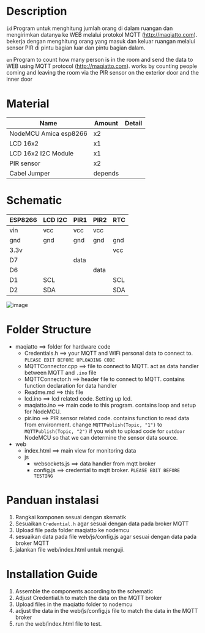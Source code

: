 # Description

`id`
Program untuk menghitung jumlah orang di dalam ruangan dan
mengirimkan datanya ke WEB melalui protokol MQTT 
(http://maqiatto.com). bekerja dengan menghitung orang yang masuk
dan keluar ruangan melalui sensor PIR di pintu bagian luar
dan pintu bagian dalam.

`en`
Program to count how many person is in the room and send
the data to WEB using MQTT protocol (http://maqiatto.com).
works by counting people coming and leaving the room 
via the PIR sensor on the exterior door and the inner door

# Material

Name				 				  | Amount  | Detail
---------------------------- | ------- | ------
NodeMCU Amica esp8266        | x2		|
LCD 16x2                     | x1      |
LCD 16x2 I2C Module          | x1      |
PIR sensor                   | x2		|
Cabel Jumper                 | depends |

# Schematic

ESP8266 | LCD I2C | PIR1 | PIR2 | RTC |
------- | ------- | ---- | ---- | --- |
vin     | vcc     | vcc  | vcc  |     |
gnd     | gnd     | gnd  | gnd  | gnd |
3.3v    |         |      |      | vcc |
D7      |         | data |      |     |
D6      |         |      | data |     |
D1      | SCL     |      |      | SCL |
D2      | SDA     |      |      | SDA |

![image](https://user-images.githubusercontent.com/62342206/146539453-be7d5a5c-0650-4969-833f-1e4c8705ee06.png)

# Folder Structure
- maqiatto ==> folder for hardware code
    *	Credentials.h ==> your MQTT and WIFi personal data to connect to. `PLEASE EDIT BEFORE UPLOADING CODE`
    * MQTTConnector.cpp ==> file to connect to MQTT. act as data handler between MQTT and `.ino` file
    * MQTTConnector.h ==> header file to connect to MQTT. contains function declaration for data handler
    * Readme.md ==> this file
    * lcd.ino ==> lcd related code. Setting up lcd.
    * maqiatto.ino ==> main code to this program. contains loop and setup for NodeMCU.
    * pir.ino ==> PIR sensor related code. contains function to read data from environment. change `MQTTPublish(Topic, "1")` to `MQTTPublish(Topic, "2")` if you wish to upload code for `outdoor` NodeMCU so that we can determine the sensor data source.
- web
   * index.html ==> main view for monitoring data
   - js
     * websockets.js ==> data handler from mqtt broker
     * config.js ==> credential to mqtt broker. `PLEASE EDIT BEFORE TESTING`

# Panduan instalasi
1.  Rangkai komponen sesuai dengan skematik
2.  Sesuaikan `Credential.h` agar sesuai dengan data pada broker MQTT
3.  Upload file pada folder maqiatto ke nodemcu
4.  sesuaikan data pada file web/js/config.js agar sesuai dengan data pada broker MQTT
5.  jalankan file web/index.html untuk menguji.

# Installation Guide
1. Assemble the components according to the schematic
2. Adjust Credential.h to match the data on the MQTT broker
3. Upload files in the maqiatto folder to nodemcu
4. adjust the data in the web/js/config.js file to match the data in the MQTT broker
5. run the web/index.html file to test.
 
